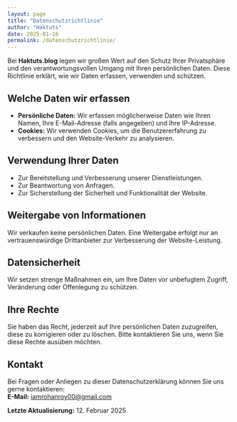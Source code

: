 ```yaml
---
layout: page
title: "Datenschutzrichtlinie"
author: "Haktuts"
date: 2025-01-16
permalink: /datenschutzrichtlinie/
---
```


Bei **Haktuts.blog** legen wir großen Wert auf den Schutz Ihrer Privatsphäre und den verantwortungsvollen Umgang mit Ihren persönlichen Daten. Diese Richtlinie erklärt, wie wir Daten erfassen, verwenden und schützen.

## Welche Daten wir erfassen
- **Persönliche Daten:** Wir erfassen möglicherweise Daten wie Ihren Namen, Ihre E-Mail-Adresse (falls angegeben) und Ihre IP-Adresse.  
- **Cookies:** Wir verwenden Cookies, um die Benutzererfahrung zu verbessern und den Website-Verkehr zu analysieren.

## Verwendung Ihrer Daten
- Zur Bereitstellung und Verbesserung unserer Dienstleistungen.  
- Zur Beantwortung von Anfragen.  
- Zur Sicherstellung der Sicherheit und Funktionalität der Website.  

## Weitergabe von Informationen
Wir verkaufen keine persönlichen Daten. Eine Weitergabe erfolgt nur an vertrauenswürdige Drittanbieter zur Verbesserung der Website-Leistung.  

## Datensicherheit
Wir setzen strenge Maßnahmen ein, um Ihre Daten vor unbefugtem Zugriff, Veränderung oder Offenlegung zu schützen.

## Ihre Rechte
Sie haben das Recht, jederzeit auf Ihre persönlichen Daten zuzugreifen, diese zu korrigieren oder zu löschen. Bitte kontaktieren Sie uns, wenn Sie diese Rechte ausüben möchten.

## Kontakt
Bei Fragen oder Anliegen zu dieser Datenschutzerklärung können Sie uns gerne kontaktieren:  
**E-Mail:** [iamrohanroy00@gmail.com](mailto:iamrohanroy00@gmail.com)  

**Letzte Aktualisierung:** 12. Februar 2025

